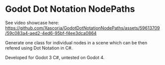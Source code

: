 # Godot Dot Notation NodePaths

See video showcase here:
https://github.com/Xascoria/GodotDotNotationNodePaths/assets/59613709/59c083a4-aed2-4ed6-95bf-f4ee3dca0864

Generate one class for individual nodes in a scene which can be then refered using Dot Notation in C#.

Developed for Godot 3 C#, untested on Godot 4.
